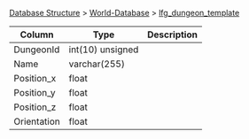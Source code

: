 [Database Structure](Database-Structure) > [World-Database](World-Database) > [lfg_dungeon_template](lfg_dungeon_template)

Column | Type | Description
--- | --- | ---
DungeonId | int(10) unsigned | 
Name | varchar(255) | 
Position_x | float | 
Position_y | float | 
Position_z | float | 
Orientation | float | 
